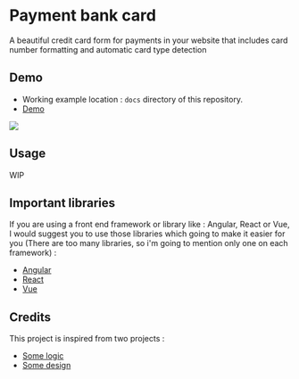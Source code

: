 # Payment bank card
A beautiful credit card form for payments in your website that includes card number formatting and automatic card type detection


## Demo

* Working example location : `docs` directory of this repository.
* [Demo](https://adnanelamghari.github.io/payment-bank-card/)

![](docs/assets/images/demo.gif)

## Usage 
WIP

## Important libraries
If you are using a front end framework or library like : Angular, React or Vue, I would suggest you to use those libraries
which going to make it easier for you (There are too many libraries, so i'm going to mention only one on each framework) : 

* [Angular](https://github.com/Bartosz-D3V/ng-payment-card)
* [React](https://github.com/amarofashion/react-credit-cards)
* [Vue](https://github.com/muhammederdem/vue-interactive-paycard)

## Credits
This project is inspired from two projects : 

* [Some logic](https://codepen.io/murani/pen/KyVbrp)
* [Some design](https://codepen.io/veronicadev/pen/VXqZgR)

